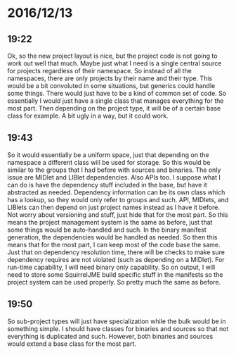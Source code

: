 # 2016/12/13

## 19:22

Ok, so the new project layout is nice, but the project code is not going to
work out well that much. Maybe just what I need is a single central source for
projects regardless of their namespace. So instead of all the namespaces,
there are only projects by their name and their type. This would be a bit
convoluted in some situations, but generics could handle some things. There
would just have to be a kind of common set of code. So essentially I would
just have a single class that manages everything for the most part. Then
depending on the project type, it will be of a certain base class for
example. A bit ugly in a way, but it could work.

## 19:43

So it would essentially be a uniform space, just that depending on the
namespace a different class will be used for storage. So this would be
similar to the groups that I had before with sources and binaries. The
only issue are MIDlet and LIBlet dependencies. Also APIs too. I suppose
what I can do is have the dependency stuff included in the base, but have
it abstracted as needed. Dependency information can be its own class which
has a lookup, so they would only refer to groups and such. API, MIDlets,
and LIBlets can then depend on just project names instead as I have it
before. Not worry about versioning and stuff, just hide that for the
most part. So this means the project management system is the same as
before, just that some things would be auto-handled and such. In the
binary manifest generation, the dependencies would be handled as needed.
So then this means that for the most part, I can keep most of the code
base the same. Just that on dependency resolution time, there will be
checks to make sure dependency requires are not violated (such as
depending on a MIDlet). For run-time capability, I will need binary
only capability. So on output, I will need to store some SquirrelJME
build specific stuff in the manifests so the project system can be used
properly. So pretty much the same as before.

## 19:50

So sub-project types will just have specialization while the bulk would
be in something simple. I should have classes for binaries and sources
so that not everything is duplicated and such. However, both binaries
and sources would extend a base class for the most part.
